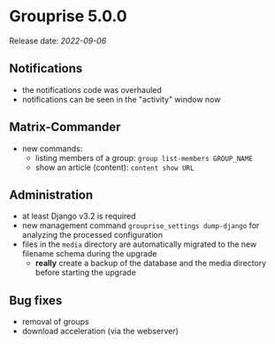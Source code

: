 # Grouprise 5.0.0

Release date: *2022-09-06*


## Notifications

* the notifications code was overhauled
* notifications can be seen in the "activity" window now


## Matrix-Commander

* new commands:
    * listing members of a group: `group list-members GROUP_NAME`
    * show an article (content): `content show URL`


## Administration

* at least Django v3.2 is required
* new management command `grouprise_settings dump-django` for analyzing the processed configuration
* files in the `media` directory are automatically migrated to the new filename schema during the upgrade
    * **really** create a backup of the database and the media directory before starting the upgrade


## Bug fixes

* removal of groups
* download acceleration (via the webserver)
